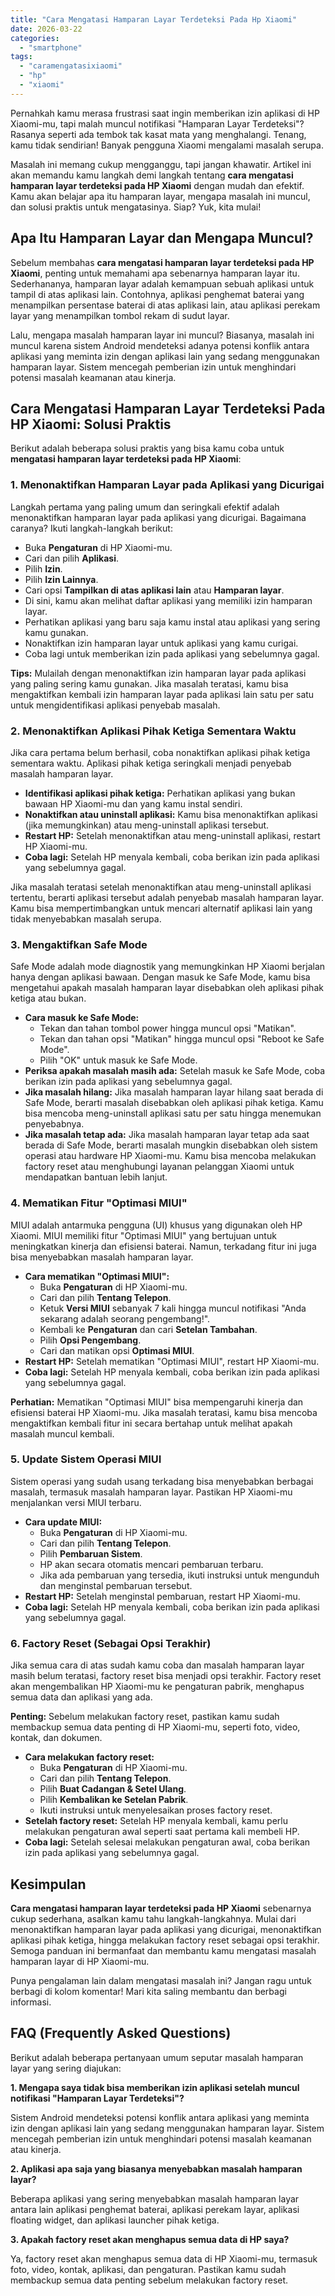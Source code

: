 ```yaml
---
title: "Cara Mengatasi Hamparan Layar Terdeteksi Pada Hp Xiaomi"
date: 2026-03-22
categories: 
  - "smartphone"
tags: 
  - "caramengatasixiaomi"
  - "hp"
  - "xiaomi"
---
```


Pernahkah kamu merasa frustrasi saat ingin memberikan izin aplikasi di HP Xiaomi-mu, tapi malah muncul notifikasi "Hamparan Layar Terdeteksi"? Rasanya seperti ada tembok tak kasat mata yang menghalangi. Tenang, kamu tidak sendirian! Banyak pengguna Xiaomi mengalami masalah serupa.

Masalah ini memang cukup mengganggu, tapi jangan khawatir. Artikel ini akan memandu kamu langkah demi langkah tentang **cara mengatasi hamparan layar terdeteksi pada HP Xiaomi** dengan mudah dan efektif. Kamu akan belajar apa itu hamparan layar, mengapa masalah ini muncul, dan solusi praktis untuk mengatasinya. Siap? Yuk, kita mulai!

## Apa Itu Hamparan Layar dan Mengapa Muncul?

Sebelum membahas **cara mengatasi hamparan layar terdeteksi pada HP Xiaomi**, penting untuk memahami apa sebenarnya hamparan layar itu. Sederhananya, hamparan layar adalah kemampuan sebuah aplikasi untuk tampil di atas aplikasi lain. Contohnya, aplikasi penghemat baterai yang menampilkan persentase baterai di atas aplikasi lain, atau aplikasi perekam layar yang menampilkan tombol rekam di sudut layar.

Lalu, mengapa masalah hamparan layar ini muncul? Biasanya, masalah ini muncul karena sistem Android mendeteksi adanya potensi konflik antara aplikasi yang meminta izin dengan aplikasi lain yang sedang menggunakan hamparan layar. Sistem mencegah pemberian izin untuk menghindari potensi masalah keamanan atau kinerja.

## Cara Mengatasi Hamparan Layar Terdeteksi Pada HP Xiaomi: Solusi Praktis

Berikut adalah beberapa solusi praktis yang bisa kamu coba untuk **mengatasi hamparan layar terdeteksi pada HP Xiaomi**:

### 1\. Menonaktifkan Hamparan Layar pada Aplikasi yang Dicurigai

Langkah pertama yang paling umum dan seringkali efektif adalah menonaktifkan hamparan layar pada aplikasi yang dicurigai. Bagaimana caranya? Ikuti langkah-langkah berikut:

- Buka **Pengaturan** di HP Xiaomi-mu.
- Cari dan pilih **Aplikasi**.
- Pilih **Izin**.
- Pilih **Izin Lainnya**.
- Cari opsi **Tampilkan di atas aplikasi lain** atau **Hamparan layar**.
- Di sini, kamu akan melihat daftar aplikasi yang memiliki izin hamparan layar.
- Perhatikan aplikasi yang baru saja kamu instal atau aplikasi yang sering kamu gunakan.
- Nonaktifkan izin hamparan layar untuk aplikasi yang kamu curigai.
- Coba lagi untuk memberikan izin pada aplikasi yang sebelumnya gagal.

**Tips:** Mulailah dengan menonaktifkan izin hamparan layar pada aplikasi yang paling sering kamu gunakan. Jika masalah teratasi, kamu bisa mengaktifkan kembali izin hamparan layar pada aplikasi lain satu per satu untuk mengidentifikasi aplikasi penyebab masalah.

### 2\. Menonaktifkan Aplikasi Pihak Ketiga Sementara Waktu

Jika cara pertama belum berhasil, coba nonaktifkan aplikasi pihak ketiga sementara waktu. Aplikasi pihak ketiga seringkali menjadi penyebab masalah hamparan layar.

- **Identifikasi aplikasi pihak ketiga:** Perhatikan aplikasi yang bukan bawaan HP Xiaomi-mu dan yang kamu instal sendiri.
- **Nonaktifkan atau uninstall aplikasi:** Kamu bisa menonaktifkan aplikasi (jika memungkinkan) atau meng-uninstall aplikasi tersebut.
- **Restart HP:** Setelah menonaktifkan atau meng-uninstall aplikasi, restart HP Xiaomi-mu.
- **Coba lagi:** Setelah HP menyala kembali, coba berikan izin pada aplikasi yang sebelumnya gagal.

Jika masalah teratasi setelah menonaktifkan atau meng-uninstall aplikasi tertentu, berarti aplikasi tersebut adalah penyebab masalah hamparan layar. Kamu bisa mempertimbangkan untuk mencari alternatif aplikasi lain yang tidak menyebabkan masalah serupa.

### 3\. Mengaktifkan Safe Mode

Safe Mode adalah mode diagnostik yang memungkinkan HP Xiaomi berjalan hanya dengan aplikasi bawaan. Dengan masuk ke Safe Mode, kamu bisa mengetahui apakah masalah hamparan layar disebabkan oleh aplikasi pihak ketiga atau bukan.

- **Cara masuk ke Safe Mode:**
    - Tekan dan tahan tombol power hingga muncul opsi "Matikan".
    - Tekan dan tahan opsi "Matikan" hingga muncul opsi "Reboot ke Safe Mode".
    - Pilih "OK" untuk masuk ke Safe Mode.
- **Periksa apakah masalah masih ada:** Setelah masuk ke Safe Mode, coba berikan izin pada aplikasi yang sebelumnya gagal.
- **Jika masalah hilang:** Jika masalah hamparan layar hilang saat berada di Safe Mode, berarti masalah disebabkan oleh aplikasi pihak ketiga. Kamu bisa mencoba meng-uninstall aplikasi satu per satu hingga menemukan penyebabnya.
- **Jika masalah tetap ada:** Jika masalah hamparan layar tetap ada saat berada di Safe Mode, berarti masalah mungkin disebabkan oleh sistem operasi atau hardware HP Xiaomi-mu. Kamu bisa mencoba melakukan factory reset atau menghubungi layanan pelanggan Xiaomi untuk mendapatkan bantuan lebih lanjut.

### 4\. Mematikan Fitur "Optimasi MIUI"

MIUI adalah antarmuka pengguna (UI) khusus yang digunakan oleh HP Xiaomi. MIUI memiliki fitur "Optimasi MIUI" yang bertujuan untuk meningkatkan kinerja dan efisiensi baterai. Namun, terkadang fitur ini juga bisa menyebabkan masalah hamparan layar.

- **Cara mematikan "Optimasi MIUI":**
    - Buka **Pengaturan** di HP Xiaomi-mu.
    - Cari dan pilih **Tentang Telepon**.
    - Ketuk **Versi MIUI** sebanyak 7 kali hingga muncul notifikasi "Anda sekarang adalah seorang pengembang!".
    - Kembali ke **Pengaturan** dan cari **Setelan Tambahan**.
    - Pilih **Opsi Pengembang**.
    - Cari dan matikan opsi **Optimasi MIUI**.
- **Restart HP:** Setelah mematikan "Optimasi MIUI", restart HP Xiaomi-mu.
- **Coba lagi:** Setelah HP menyala kembali, coba berikan izin pada aplikasi yang sebelumnya gagal.

**Perhatian:** Mematikan "Optimasi MIUI" bisa mempengaruhi kinerja dan efisiensi baterai HP Xiaomi-mu. Jika masalah teratasi, kamu bisa mencoba mengaktifkan kembali fitur ini secara bertahap untuk melihat apakah masalah muncul kembali.

### 5\. Update Sistem Operasi MIUI

Sistem operasi yang sudah usang terkadang bisa menyebabkan berbagai masalah, termasuk masalah hamparan layar. Pastikan HP Xiaomi-mu menjalankan versi MIUI terbaru.

- **Cara update MIUI:**
    - Buka **Pengaturan** di HP Xiaomi-mu.
    - Cari dan pilih **Tentang Telepon**.
    - Pilih **Pembaruan Sistem**.
    - HP akan secara otomatis mencari pembaruan terbaru.
    - Jika ada pembaruan yang tersedia, ikuti instruksi untuk mengunduh dan menginstal pembaruan tersebut.
- **Restart HP:** Setelah menginstal pembaruan, restart HP Xiaomi-mu.
- **Coba lagi:** Setelah HP menyala kembali, coba berikan izin pada aplikasi yang sebelumnya gagal.

### 6\. Factory Reset (Sebagai Opsi Terakhir)

Jika semua cara di atas sudah kamu coba dan masalah hamparan layar masih belum teratasi, factory reset bisa menjadi opsi terakhir. Factory reset akan mengembalikan HP Xiaomi-mu ke pengaturan pabrik, menghapus semua data dan aplikasi yang ada.

**Penting:** Sebelum melakukan factory reset, pastikan kamu sudah membackup semua data penting di HP Xiaomi-mu, seperti foto, video, kontak, dan dokumen.

- **Cara melakukan factory reset:**
    - Buka **Pengaturan** di HP Xiaomi-mu.
    - Cari dan pilih **Tentang Telepon**.
    - Pilih **Buat Cadangan & Setel Ulang**.
    - Pilih **Kembalikan ke Setelan Pabrik**.
    - Ikuti instruksi untuk menyelesaikan proses factory reset.
- **Setelah factory reset:** Setelah HP menyala kembali, kamu perlu melakukan pengaturan awal seperti saat pertama kali membeli HP.
- **Coba lagi:** Setelah selesai melakukan pengaturan awal, coba berikan izin pada aplikasi yang sebelumnya gagal.

## Kesimpulan

**Cara mengatasi hamparan layar terdeteksi pada HP Xiaomi** sebenarnya cukup sederhana, asalkan kamu tahu langkah-langkahnya. Mulai dari menonaktifkan hamparan layar pada aplikasi yang dicurigai, menonaktifkan aplikasi pihak ketiga, hingga melakukan factory reset sebagai opsi terakhir. Semoga panduan ini bermanfaat dan membantu kamu mengatasi masalah hamparan layar di HP Xiaomi-mu.

Punya pengalaman lain dalam mengatasi masalah ini? Jangan ragu untuk berbagi di kolom komentar! Mari kita saling membantu dan berbagi informasi.

## FAQ (Frequently Asked Questions)

Berikut adalah beberapa pertanyaan umum seputar masalah hamparan layar yang sering diajukan:

**1\. Mengapa saya tidak bisa memberikan izin aplikasi setelah muncul notifikasi "Hamparan Layar Terdeteksi"?**

Sistem Android mendeteksi potensi konflik antara aplikasi yang meminta izin dengan aplikasi lain yang sedang menggunakan hamparan layar. Sistem mencegah pemberian izin untuk menghindari potensi masalah keamanan atau kinerja.

**2\. Aplikasi apa saja yang biasanya menyebabkan masalah hamparan layar?**

Beberapa aplikasi yang sering menyebabkan masalah hamparan layar antara lain aplikasi penghemat baterai, aplikasi perekam layar, aplikasi floating widget, dan aplikasi launcher pihak ketiga.

**3\. Apakah factory reset akan menghapus semua data di HP saya?**

Ya, factory reset akan menghapus semua data di HP Xiaomi-mu, termasuk foto, video, kontak, aplikasi, dan pengaturan. Pastikan kamu sudah membackup semua data penting sebelum melakukan factory reset.
